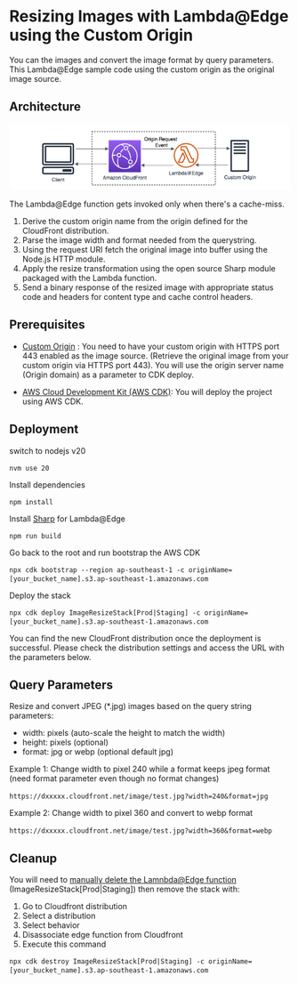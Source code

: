 # Resizing Images with Lambda@Edge using the Custom Origin

You can the images and convert the image format by query parameters.
This Lambda@Edge sample code using the custom origin as the original image source.

## Architecture

![Architecture](architecture.png)

The Lambda@Edge function gets invoked only when there's a cache-miss.
1. Derive the custom origin name from the origin defined for the CloudFront distribution.
2. Parse the image width and format needed from the querystring.
3. Using the request URI fetch the original image into buffer using the Node.js HTTP module.
4. Apply the resize transformation using the open source Sharp module packaged with the Lambda function.
5. Send a binary response of the resized image with appropriate status code and headers for content type and cache control headers.

## Prerequisites
* [Custom Origin](https://docs.aws.amazon.com/AmazonCloudFront/latest/DeveloperGuide/DownloadDistS3AndCustomOrigins.html#concept_CustomOrigin) : You need to have your custom origin with HTTPS port 443 enabled as the image source. (Retrieve the original image from your custom origin via HTTPS port 443). You will use the origin server name (Origin domain) as a parameter to CDK deploy.

* [AWS Cloud Development Kit (AWS CDK)](https://docs.aws.amazon.com/cdk/v2/guide/getting_started.html): You will deploy the project using AWS CDK.

## Deployment

switch to nodejs v20
```
nvm use 20
```
Install dependencies
```
npm install
```
Install [Sharp](https://sharp.pixelplumbing.com/) for Lambda@Edge
```
npm run build
```
Go back to the root and run bootstrap the AWS CDK
```
npx cdk bootstrap --region ap-southeast-1 -c originName=[your_bucket_name].s3.ap-southeast-1.amazonaws.com
```
Deploy the stack
```
npx cdk deploy ImageResizeStack[Prod|Staging] -c originName=[your_bucket_name].s3.ap-southeast-1.amazonaws.com
```
You can find the new CloudFront distribution once the deployment is successful. Please check the distribution settings and access the URL with the parameters below.

## Query Parameters
Resize and convert JPEG (*.jpg) images based on the query string parameters:
* width: pixels (auto-scale the height to match the width)
* height: pixels (optional)
* format: jpg or webp (optional default jpg)

Example 1: Change width to pixel 240 while a format keeps jpeg format
(need format parameter even though no format changes)

`https://dxxxxx.cloudfront.net/image/test.jpg?width=240&format=jpg`

Example 2: Change width to pixel 360 and convert to webp format

`https://dxxxxx.cloudfront.net/image/test.jpg?width=360&format=webp`

## Cleanup
You will need to [manually delete the Lamnbda@Edge function](https://docs.aws.amazon.com/AmazonCloudFront/latest/DeveloperGuide/lambda-edge-delete-replicas.html) (ImageResizeStack[Prod|Staging]) then remove the stack with:

1. Go to Cloudfront distribution
2. Select a distribution
3. Select behavior
4. Disassociate edge function from Cloudfront 
5. Execute this command
```
npx cdk destroy ImageResizeStack[Prod|Staging] -c originName=[your_bucket_name].s3.ap-southeast-1.amazonaws.com
```